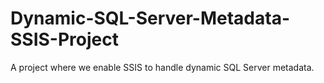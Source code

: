 # Dynamic-SQL-Server-Metadata-SSIS-Project
A project where we enable SSIS to handle dynamic SQL Server metadata.
